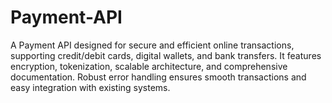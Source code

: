 # Payment-API
A Payment API designed for secure and efficient online transactions, supporting credit/debit cards, digital wallets, and bank transfers. It features encryption, tokenization, scalable architecture, and comprehensive documentation. Robust error handling ensures smooth transactions and easy integration with existing systems.
